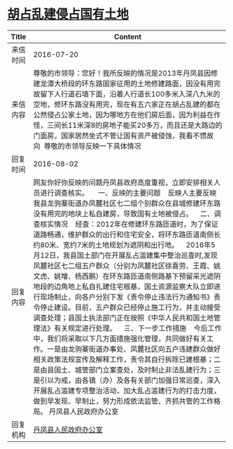 # [胡占乱建侵占国有土地](http://www.shangluo.gov.cn/zmhd/ldxxxx.jsp?urltype=leadermail.LeaderMailContentUrl&wbtreeid=1112&leadermailid=3731)

| Title |                                                                                                                                                                                                                                                                                                                         Content                                                                                                                                                                                                                                                                                                                         |
|:-----:|---------------------------------------------------------------------------------------------------------------------------------------------------------------------------------------------------------------------------------------------------------------------------------------------------------------------------------------------------------------------------------------------------------------------------------------------------------------------------------------------------------------------------------------------------------------------------------------------------------------------------------------------------------|
| 来信时间  | 2016-07-20                                                                                                                                                                                                                                                                                                                                                                                                                                                                                                                                                                                                                                              |
| 来信内容  | 尊敬的市领导：您好！我所反映的情况是2013年丹凤县因修建龙潭大桥段的环东路国家征用的土地修建路面，因没有用完故留下人行道石墙下面，沿着人行道长100多米入深八九米的空地，修环东路没有用完，现在有五六家正在胡占乱建的都在公然侵占公家土地，因为哪地方在他们房后面，因为利益在作怪，三间长11米深8的房地子能买20多万，而且还是大路边的门面房，国家居然坐式不管让国有资产被侵蚀，我看不惯故向  尊敬的市领导反映一下具体情况                                                                                                                                                                                                                                                                                                                                                                                                                                       |
| 回复时间  | 2016-08-02                                                                                                                                                                                                                                                                                                                                                                                                                                                                                                                                                                                                                                              |
| 回复内容  | 网友你好你反映的问题丹凤县政府高度重视，立即安排相关人员进行调查核实。     一、反映的主要问题    反映人主要反映我县龙驹寨街道办凤麓社区七二组个别群众在县城修建环东路没有用完的地块上私自建房，导致国有土地被侵占。    二、调查核实情况    经查：2012年在修建环东路匝道时，为了保证道路畅通，维护群众的出行和住宅安全，将环东路匝道南侧长约80米、宽约7米的土地规划为遮阴和出行地。    2016年5月12日，我县国土部门在开展乱占滥建集中整治巡查时,发现凤麓社区七二组五户群众（分别为凤麓社区徐喜劳、王霞、姚文虎、姚增、杨西鹏）在环东路匝道南侧路基下预留采光遮阴地段的边角地上私自扎建住宅根基，国土资源监察大队立即进行现场制止，向各户分别下发《责令停止违法行为通知书》责令停止建设。目前，五户群众已经停止施工行为，并主动接受调查处理；县国土执法部门正在按照《中华人民共和国土地管理法》有关规定进行处理。    三、下一步工作措施    今后工作中，我们将采取以下几方面措施强化管理，共同做好有关工作。一是由龙驹寨街道办事处、凤麓社区向五户违建群众做好相关政策法规宣传及解释工作，责令其自行拆除已建根基；二是由县国土、城管部门立案查处，及时制止非法乱建行为；三是引以为戒，由各镇（办）及各有关部门加强日常巡查，深入开展乱占滥建专项整治活动，加大乱占滥建行为的打击力度，做到早发现、早制止，努力形成依法监管、齐抓共管的工作格局。 丹凤县人民政府办公室 |
| 回复机构  | [丹凤县人民政府办公室](../../category/agencies/丹凤县人民政府办公室.md)                                                                                                                                                                                                                                                                                                                                                                                                                                                                                                                                                                                                     |